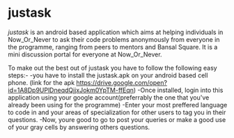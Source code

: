 # **justask**


*justask* is an android based application which aims at helping individuals in Now_Or_Never to ask their
code problems anonymously from everyone in the programme, ranging from peers to mentors and Bansal Square.
It is a mini discussion portal for everyone at Now_Or_Never.

To make out the best out of justask you have to follow the following easy steps:-
-you have to install the justask.apk on your android based cell phone.
(link for the apk https://drive.google.com/open?id=1A8Dp9UPlDneqdQjjxJokm0YpTM-ffEqn)
-Once installed, login into this application using your google account(preferrably the one that you've already
 been using for the programme)
-Enter your most preffered language to code in and your areas of specialization for other users to tag you in 
 their questions.
-Now, youre good to go to post your queries or make a good use of your gray cells by answering others questions.
